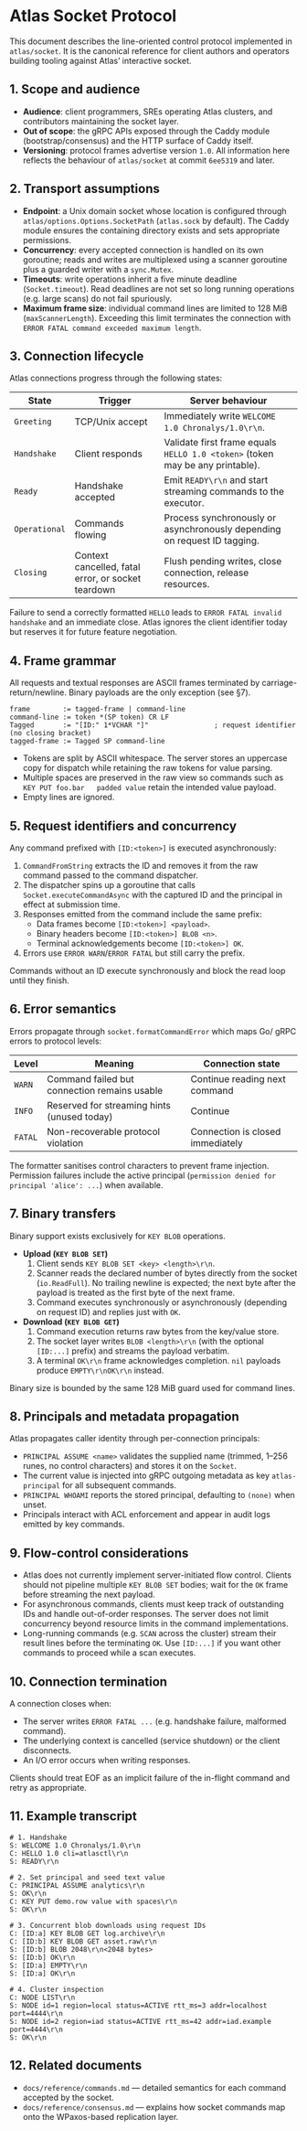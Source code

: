 # Atlas Socket Protocol

This document describes the line-oriented control protocol implemented in `atlas/socket`. It is the canonical reference
for client authors and operators building tooling against Atlas’ interactive socket.

## 1. Scope and audience

- **Audience**: client programmers, SREs operating Atlas clusters, and contributors maintaining the socket layer.
- **Out of scope**: the gRPC APIs exposed through the Caddy module (bootstrap/consensus) and the HTTP surface of Caddy
  itself.
- **Versioning**: protocol frames advertise version `1.0`. All information here reflects the behaviour of
  `atlas/socket` at commit `6ee5319` and later.

## 2. Transport assumptions

- **Endpoint**: a Unix domain socket whose location is configured through `atlas/options.Options.SocketPath`
  (`atlas.sock` by default). The Caddy module ensures the containing directory exists and sets appropriate permissions.
- **Concurrency**: every accepted connection is handled on its own goroutine; reads and writes are multiplexed using a
  scanner goroutine plus a guarded writer with a `sync.Mutex`.
- **Timeouts**: write operations inherit a five minute deadline (`Socket.timeout`). Read deadlines are not set so long
  running operations (e.g. large scans) do not fail spuriously.
- **Maximum frame size**: individual command lines are limited to 128 MiB (`maxScannerLength`). Exceeding this limit
  terminates the connection with `ERROR FATAL command exceeded maximum length`.

## 3. Connection lifecycle

Atlas connections progress through the following states:

| State         | Trigger                                            | Server behaviour                                                              |
|---------------|----------------------------------------------------|-------------------------------------------------------------------------------|
| `Greeting`    | TCP/Unix accept                                    | Immediately write `WELCOME 1.0 Chronalys/1.0\r\n`.                            |
| `Handshake`   | Client responds                                    | Validate first frame equals `HELLO 1.0 <token>` (token may be any printable). |
| `Ready`       | Handshake accepted                                 | Emit `READY\r\n` and start streaming commands to the executor.                |
| `Operational` | Commands flowing                                   | Process synchronously or asynchronously depending on request ID tagging.      |
| `Closing`     | Context cancelled, fatal error, or socket teardown | Flush pending writes, close connection, release resources.                    |

Failure to send a correctly formatted `HELLO` leads to `ERROR FATAL invalid handshake` and an immediate close. Atlas
ignores the client identifier today but reserves it for future feature negotiation.

## 4. Frame grammar

All requests and textual responses are ASCII frames terminated by carriage-return/newline. Binary payloads are the only
exception (see §7).

```
frame        := tagged-frame | command-line
command-line := token *(SP token) CR LF
Tagged       := "[ID:" 1*VCHAR "]"                ; request identifier (no closing bracket)
tagged-frame := Tagged SP command-line
```

- Tokens are split by ASCII whitespace. The server stores an uppercase copy for dispatch while retaining the raw tokens
  for value parsing.
- Multiple spaces are preserved in the raw view so commands such as `KEY PUT foo.bar   padded value` retain the intended
  value payload.
- Empty lines are ignored.

## 5. Request identifiers and concurrency

Any command prefixed with `[ID:<token>]` is executed asynchronously:

1. `CommandFromString` extracts the ID and removes it from the raw command passed to the command dispatcher.
2. The dispatcher spins up a goroutine that calls `Socket.executeCommandAsync` with the captured ID and the principal in
   effect at submission time.
3. Responses emitted from the command include the same prefix:
    - Data frames become `[ID:<token>] <payload>`.
    - Binary headers become `[ID:<token>] BLOB <n>`.
    - Terminal acknowledgements become `[ID:<token>] OK`.
4. Errors use `ERROR WARN`/`ERROR FATAL` but still carry the prefix.

Commands without an ID execute synchronously and block the read loop until they finish.

## 6. Error semantics

Errors propagate through `socket.formatCommandError` which maps Go/ gRPC errors to protocol levels:

| Level   | Meaning                                      | Connection state                 |
|---------|----------------------------------------------|----------------------------------|
| `WARN`  | Command failed but connection remains usable | Continue reading next command    |
| `INFO`  | Reserved for streaming hints (unused today)  | Continue                         |
| `FATAL` | Non-recoverable protocol violation           | Connection is closed immediately |

The formatter sanitises control characters to prevent frame injection. Permission failures include the active
principal (`permission denied for principal 'alice': ...`) when available.

## 7. Binary transfers

Binary support exists exclusively for `KEY BLOB` operations.

- **Upload (`KEY BLOB SET`)**
    1. Client sends `KEY BLOB SET <key> <length>\r\n`.
    2. Scanner reads the declared number of bytes directly from the socket (`io.ReadFull`). No trailing newline is
       expected; the next byte after the payload is treated as the first byte of the next frame.
    3. Command executes synchronously or asynchronously (depending on request ID) and replies just with `OK`.
- **Download (`KEY BLOB GET`)**
    1. Command execution returns raw bytes from the key/value store.
    2. The socket layer writes `BLOB <length>\r\n` (with the optional `[ID:...]` prefix) and streams the payload
       verbatim.
    3. A terminal `OK\r\n` frame acknowledges completion. `nil` payloads produce `EMPTY\r\nOK\r\n` instead.

Binary size is bounded by the same 128 MiB guard used for command lines.

## 8. Principals and metadata propagation

Atlas propagates caller identity through per-connection principals:

- `PRINCIPAL ASSUME <name>` validates the supplied name (trimmed, 1–256 runes, no control characters) and stores it on
  the `Socket`.
- The current value is injected into gRPC outgoing metadata as key `atlas-principal` for all subsequent commands.
- `PRINCIPAL WHOAMI` reports the stored principal, defaulting to `(none)` when unset.
- Principals interact with ACL enforcement and appear in audit logs emitted by key commands.

## 9. Flow-control considerations

- Atlas does not currently implement server-initiated flow control. Clients should not pipeline multiple `KEY BLOB SET`
  bodies; wait for the `OK` frame before streaming the next payload.
- For asynchronous commands, clients must keep track of outstanding IDs and handle out-of-order responses. The server
  does
  not limit concurrency beyond resource limits in the command implementations.
- Long-running commands (e.g. `SCAN` across the cluster) stream their result lines before the terminating `OK`. Use
  `[ID:...]` if you want other commands to proceed while a scan executes.

## 10. Connection termination

A connection closes when:

- The server writes `ERROR FATAL ...` (e.g. handshake failure, malformed command).
- The underlying context is cancelled (service shutdown) or the client disconnects.
- An I/O error occurs when writing responses.

Clients should treat EOF as an implicit failure of the in-flight command and retry as appropriate.

## 11. Example transcript

```
# 1. Handshake
S: WELCOME 1.0 Chronalys/1.0\r\n
C: HELLO 1.0 cli=atlasctl\r\n
S: READY\r\n

# 2. Set principal and seed text value
C: PRINCIPAL ASSUME analytics\r\n
S: OK\r\n
C: KEY PUT demo.row value with spaces\r\n
S: OK\r\n

# 3. Concurrent blob downloads using request IDs
C: [ID:a] KEY BLOB GET log.archive\r\n
C: [ID:b] KEY BLOB GET asset.raw\r\n
S: [ID:b] BLOB 2048\r\n<2048 bytes>
S: [ID:b] OK\r\n
S: [ID:a] EMPTY\r\n
S: [ID:a] OK\r\n

# 4. Cluster inspection
C: NODE LIST\r\n
S: NODE id=1 region=local status=ACTIVE rtt_ms=3 addr=localhost port=4444\r\n
S: NODE id=2 region=iad status=ACTIVE rtt_ms=42 addr=iad.example port=4444\r\n
S: OK\r\n
```

## 12. Related documents

- `docs/reference/commands.md` — detailed semantics for each command accepted by the socket.
- `docs/reference/consensus.md` — explains how socket commands map onto the WPaxos-based replication layer.
